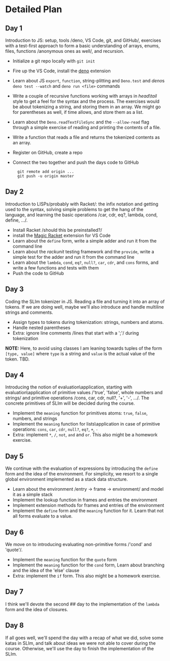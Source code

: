 # Detailed Plan

## Day 1

Introduction to JS: setup, tools /deno, VS Code, git, and GitHub/, exercises with a test-first approach to form a basic understanding of arrays, enums, files, functions /anonymous ones as well/, and recursion.

* Initialize a git repo locally with `git init`
* Fire up the VS Code, install the [deno](https://docs.deno.com/runtime/reference/vscode/) extension
* Learn about JS `export`, `function`, string-plitting and `Deno.test` and *deno*s `deno test --watch` and `deno run <file>` commands
* Write a couple of recursive functions working with arrays in *head\tail* style to get a feel for the syntax and the process. The exercises would be about tokenizing a string, and storing them in an array. We might go for parentheses as well, if time allows, and store them as a list.
* Learn about the `Deno.readTextFileSync` and the `--allow-read` flag through a simple exercise of reading and printing the contents of a file.
* Write a function that reads a file and returns the tokenized contents as an array.

* Register on GitHub, create a repo
* Connect the two together and push the days code to GitHub

        git remote add origin ...
        git push -u origin master

## Day 2

Introduction to LISPs/probably with Racket/: the infix notation and getting used to the syntax, solving simple problems to get the hang of the language, and learning the basic operations /car, cdr, eq?, lambda, cond, define, .../.

* Install Racket /should this be preinstalled?/
* install the [Magic Racket](https://marketplace.visualstudio.com/items?itemName=evzen-wybitul.magic-racket) extension for VS Code
* Learn about the `define` form, write a simple adder and run it from the command line
* Learn about the *rackunit* testing framework and the `provide`, write a simple test for the adder and run it from the command line
* Learn about the `lambda`, `cond`, `eq?`, `null?`, `car`, `cdr`, and `cons` forms, and write a few functions and tests with them
* Push the code to GitHub

## Day 3

Coding the SLIm tokenizer in JS. Reading a file and turning it into an array of tokens. If we are doing well, maybe we'll also introduce and handle multiline strings and comments.

* Assign types to tokens during tokenization: strings, numbers and atoms.
* Handle nested parentheses
* Extra: ignore line comments /lines that start with a ';'/ during tokenization

**NOTE:** Here, to avoid using classes I am leaning towards tuples of the form `[type, value]` where `type` is a string and `value` is the actual value of the token. TBD.

## Day 4

Introducing the notion of evaluation\application, starting with evaluation\application of primitive values /'true', 'false', whole numbers and strings/ and primitive operations /cons, car, cdr, null?, '+', '-', .../. The concrete primitives of SLIm will be decided during the course.

* Implement the `meaning` function for primitives atoms: `true`, `false`, numbers, and strings
* Implement the `meaning` function for lists\application in case of primitive operations: `cons`, `car`, `cdr`, `null?`, `eq?`, `+`, `-`
* Extra: implement `*`, `/`, `not`, `and` and `or`. This also might be a homework exercise.

## Day 5

We continue with the evaluation of expressions by introducing the `define` form and the idea of the environment. For simplicity, we resort to a single global environment implemented as a stack data structure.

* Learn about the environment /entry -> frame -> environment/ and model it as a simple stack
* Implement the lookup function in frames and entries the environment
* Implement extension methods for  frames and entries of the environment
* Implement the `define` form and the `meaning` function for it. Learn that not all forms evaluate to a value.

## Day 6

We move on to introducing evaluating non-primitive forms /'cond' and 'quote'/.

* Implement the `meaning` function for the `quote` form
* Implement the `meaning` function for the `cond` form, Learn about branching and the idea of the 'else' clause
* Extra: implement the `if` form. This also might be a homework exercise.

## Day 7

I think we'll devote the second ## day to the implementation of the `lambda` form and the idea of closures.

## Day 8

If all goes well, we'll spend the day with a recap of what we did, solve some katas in SLIm, and talk about ideas we were not able to cover during the course. Otherwise, we'll use the day to finish the implementation of the SLIm.
